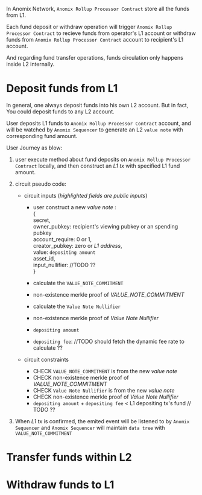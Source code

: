 In Anomix Network, `Anomix Rollup Processor Contract` store all the funds from L1. 

Each fund deposit or withdraw operation will trigger `Anomix Rollup Processor Contract` to recieve funds from operator's L1 account or withdraw funds from `Anomix Rollup Processor Contract` account to recipient's L1 account.

And regarding fund transfer operations, funds circulation only happens inside L2 internally.

# Deposit funds from L1
In general, one always deposit funds into his own L2 account. But in fact, You could deposit funds to any L2 account.

User deposits L1 funds to `Anomix Rollup Processor Contract` account, and will be watched by `Anomix Sequencer` to generate an L2 `value note` with corresponding fund amount. 

User Journey as blow:
1. user execute method about fund deposits on `Anomix Rollup Processor Contract` locally, and then construct an _L1 tx_ with specified L1 fund amount.
2. circuit pseudo code:
   * circuit inputs (_highlighted fields are public inputs_)
        * user construct a new _value note_ : <br>
            {<br>
                secret, <br>
                owner_pubkey: recipient's viewing pubkey or an spending pubkey <br>
                account_require: 0 or 1, <br>
                creator_pubkey: zero or _L1 address_, <br>
                value: `depositing amount` <br>
                asset_id,  <br>
                input_nullifier: //TODO ??  <br>
            }

        * calculate the `VALUE_NOTE_COMMITMENT`
        * non-existence merkle proof of _VALUE_NOTE_COMMITMENT_

        * calculate the `Value Note Nullifier`
        * non-existence merkle proof of _Value Note Nullifier_

        * `depositing amount`
        * `depositing fee`:  //TODO should fetch the dynamic fee rate to calculate ??

    * circuit constraints
       * CHECK `VALUE_NOTE_COMMITMENT` is from the new _value note_
       * CHECK non-existence merkle proof of _VALUE_NOTE_COMMITMENT_
       * CHECK `Value Note Nullifier` is from the new _value note_
       * CHECK non-existence merkle proof of _Value Note Nullifier_
       * `depositing amount` + `depositing fee` < L1 depositing tx's fund // TODO ??

3. When _L1 tx_ is confirmed, the emited event will be listened to by `Anomix Sequencer` and `Anomix Sequencer` will maintain `data tree` with `VALUE_NOTE_COMMITMENT`

# Transfer funds within L2




# Withdraw funds to L1